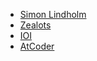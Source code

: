 - [Simon Lindholm](https://open.kattis.com/problem-authors/Simon%20Lindholm)
- [Zealots](https://codeforces.com/group/hosRkEuluH/contests)
- [IOI](https://ioi.contest.codeforces.com/group/32KGsXgiKA/blog)
- [AtCoder]([AtCoder](https://atcoder.jp/))